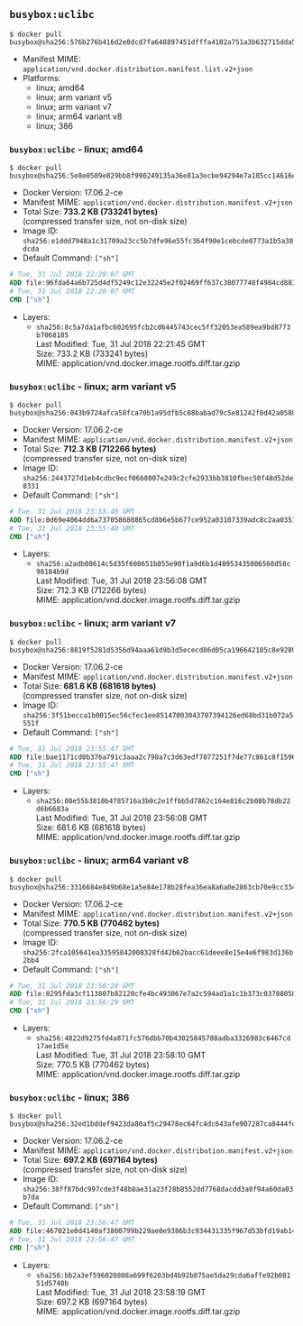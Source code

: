 ## `busybox:uclibc`

```console
$ docker pull busybox@sha256:576b276b416d2e8dcd7fa648897451dfffa4102a751a3b632715dda5af919bf9
```

-	Manifest MIME: `application/vnd.docker.distribution.manifest.list.v2+json`
-	Platforms:
	-	linux; amd64
	-	linux; arm variant v5
	-	linux; arm variant v7
	-	linux; arm64 variant v8
	-	linux; 386

### `busybox:uclibc` - linux; amd64

```console
$ docker pull busybox@sha256:5e8e0509e829bb8f990249135a36e81a3ecbe94294e7a185cc14616e5fad96bd
```

-	Docker Version: 17.06.2-ce
-	Manifest MIME: `application/vnd.docker.distribution.manifest.v2+json`
-	Total Size: **733.2 KB (733241 bytes)**  
	(compressed transfer size, not on-disk size)
-	Image ID: `sha256:e1ddd7948a1c31709a23cc5b7dfe96e55fc364f90e1cebcde0773a1b5a30dcda`
-	Default Command: `["sh"]`

```dockerfile
# Tue, 31 Jul 2018 22:20:07 GMT
ADD file:96fda64a6b725d4df5249c12e32245e2f02469ff637c38077740f4984cd883dd in / 
# Tue, 31 Jul 2018 22:20:07 GMT
CMD ["sh"]
```

-	Layers:
	-	`sha256:8c5a7da1afbc602695fcb2cd6445743cec5ff32053ea589ea9bd8773b7068185`  
		Last Modified: Tue, 31 Jul 2018 22:21:45 GMT  
		Size: 733.2 KB (733241 bytes)  
		MIME: application/vnd.docker.image.rootfs.diff.tar.gzip

### `busybox:uclibc` - linux; arm variant v5

```console
$ docker pull busybox@sha256:043b9724afca58fca70b1a95dfb5c88babad79c5e81242f8d42a05882a24158e
```

-	Docker Version: 17.06.2-ce
-	Manifest MIME: `application/vnd.docker.distribution.manifest.v2+json`
-	Total Size: **712.3 KB (712266 bytes)**  
	(compressed transfer size, not on-disk size)
-	Image ID: `sha256:2443727d1eb4cdbc9ecf06b8007e249c2cfe2933bb3810fbec50f48d52de8331`
-	Default Command: `["sh"]`

```dockerfile
# Tue, 31 Jul 2018 23:55:48 GMT
ADD file:0d69e4064dd6a737058680865cd8b6e5b677ce952a03107339adc8c2aa03517c in / 
# Tue, 31 Jul 2018 23:55:48 GMT
CMD ["sh"]
```

-	Layers:
	-	`sha256:a2adb08614c5d35f608651b055e90f1a9d6b1d48953435006560d58c98184b9d`  
		Last Modified: Tue, 31 Jul 2018 23:56:08 GMT  
		Size: 712.3 KB (712266 bytes)  
		MIME: application/vnd.docker.image.rootfs.diff.tar.gzip

### `busybox:uclibc` - linux; arm variant v7

```console
$ docker pull busybox@sha256:8819f5281d5356d94aaa61d9b3d5ececd86d05ca196642185c8e92894a656c66
```

-	Docker Version: 17.06.2-ce
-	Manifest MIME: `application/vnd.docker.distribution.manifest.v2+json`
-	Total Size: **681.6 KB (681618 bytes)**  
	(compressed transfer size, not on-disk size)
-	Image ID: `sha256:3f51becca1b0015ec56cfec1ee85147003043707394126ed68bd31b072a5551f`
-	Default Command: `["sh"]`

```dockerfile
# Tue, 31 Jul 2018 23:55:47 GMT
ADD file:bae1171cd0b376a791c3aaa2c798a7c3d63edf7077251f7de77c861c8f159604 in / 
# Tue, 31 Jul 2018 23:55:47 GMT
CMD ["sh"]
```

-	Layers:
	-	`sha256:08e55b3810b4785716a3b0c2e1ffbb5d7862c164e816c2b08b78db22d6b6683a`  
		Last Modified: Tue, 31 Jul 2018 23:56:08 GMT  
		Size: 681.6 KB (681618 bytes)  
		MIME: application/vnd.docker.image.rootfs.diff.tar.gzip

### `busybox:uclibc` - linux; arm64 variant v8

```console
$ docker pull busybox@sha256:3316684e849b68e1a5e84e178b28fea36ea8a6a0e2863cb70e9cc334a659a0d0
```

-	Docker Version: 17.06.2-ce
-	Manifest MIME: `application/vnd.docker.distribution.manifest.v2+json`
-	Total Size: **770.5 KB (770462 bytes)**  
	(compressed transfer size, not on-disk size)
-	Image ID: `sha256:2fca105641ea33595842008328fd42b62bacc61deee8e15e4e6f983d136b2bb4`
-	Default Command: `["sh"]`

```dockerfile
# Tue, 31 Jul 2018 23:56:28 GMT
ADD file:0295fda3cf113807b82120cfe4bc493067e7a2c594ad1a1c1b373c037880582d in / 
# Tue, 31 Jul 2018 23:56:29 GMT
CMD ["sh"]
```

-	Layers:
	-	`sha256:4822d9275fd4a871fc576dbb70b43025845788adba3326983c6467cd17ae1d5e`  
		Last Modified: Tue, 31 Jul 2018 23:58:10 GMT  
		Size: 770.5 KB (770462 bytes)  
		MIME: application/vnd.docker.image.rootfs.diff.tar.gzip

### `busybox:uclibc` - linux; 386

```console
$ docker pull busybox@sha256:32ed1bddef9423da80af5c29478ec64fc4dc643afe907287ca8444fe2ede8bd7
```

-	Docker Version: 17.06.2-ce
-	Manifest MIME: `application/vnd.docker.distribution.manifest.v2+json`
-	Total Size: **697.2 KB (697164 bytes)**  
	(compressed transfer size, not on-disk size)
-	Image ID: `sha256:38ff87bdc997cde3f48b8ae31a23f28b8552dd7768dacdd3a0f94a60da03b7da`
-	Default Command: `["sh"]`

```dockerfile
# Tue, 31 Jul 2018 23:56:47 GMT
ADD file:467021e0d4140af3800799b229ae0e9386b3c934431335f967d53bfd19ab1416 in / 
# Tue, 31 Jul 2018 23:56:47 GMT
CMD ["sh"]
```

-	Layers:
	-	`sha256:bb2a3ef596020808a699f6203bd4b92b075ae5da29cda6affe92b08151d5740b`  
		Last Modified: Tue, 31 Jul 2018 23:58:19 GMT  
		Size: 697.2 KB (697164 bytes)  
		MIME: application/vnd.docker.image.rootfs.diff.tar.gzip
